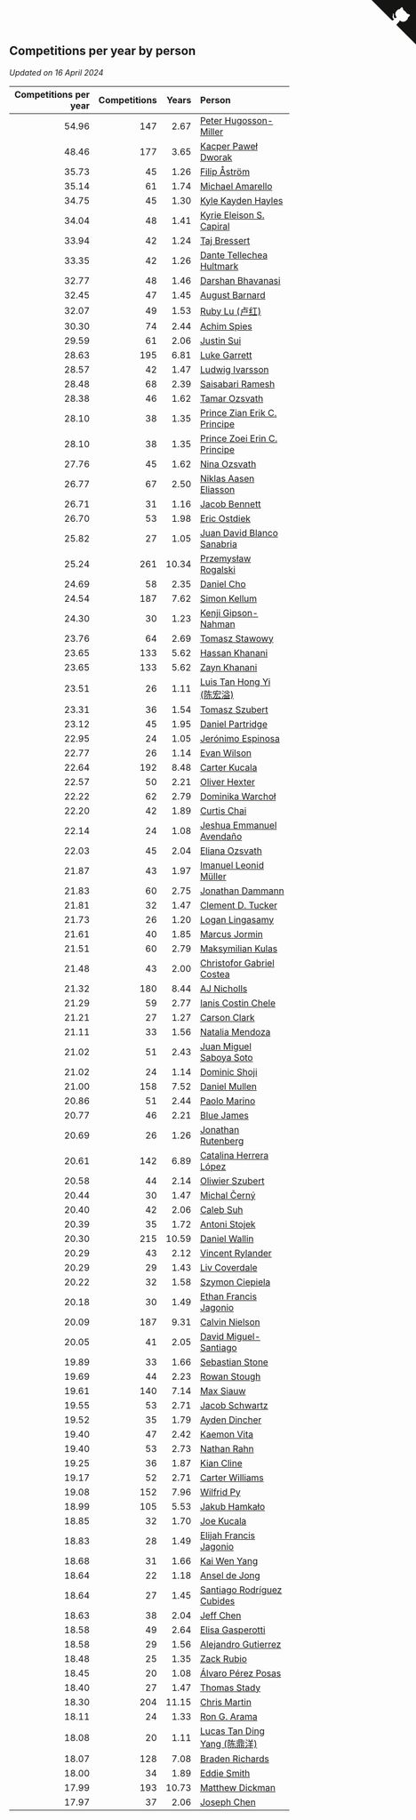 ## Competitions per year by person

*Updated on 16 April 2024*

| Competitions per year | Competitions | Years | Person |
| ---: | ---: | ---: | :--- |
| 54.96 | 147 | 2.67 | [Peter Hugosson-Miller](https://www.worldcubeassociation.org/persons/2021HUGO01) |
| 48.46 | 177 | 3.65 | [Kacper Paweł Dworak](https://www.worldcubeassociation.org/persons/2020DWOR01) |
| 35.73 | 45 | 1.26 | [Filip Åström](https://www.worldcubeassociation.org/persons/2023ASTR01) |
| 35.14 | 61 | 1.74 | [Michael Amarello](https://www.worldcubeassociation.org/persons/2022AMAR09) |
| 34.75 | 45 | 1.30 | [Kyle Kayden Hayles](https://www.worldcubeassociation.org/persons/2022HAYL02) |
| 34.04 | 48 | 1.41 | [Kyrie Eleison S. Capiral](https://www.worldcubeassociation.org/persons/2022CAPI02) |
| 33.94 | 42 | 1.24 | [Taj Bressert](https://www.worldcubeassociation.org/persons/2023BRES01) |
| 33.35 | 42 | 1.26 | [Dante Tellechea Hultmark](https://www.worldcubeassociation.org/persons/2023HULT01) |
| 32.77 | 48 | 1.46 | [Darshan Bhavanasi](https://www.worldcubeassociation.org/persons/2022BHAV01) |
| 32.45 | 47 | 1.45 | [August Barnard](https://www.worldcubeassociation.org/persons/2022BARN21) |
| 32.07 | 49 | 1.53 | [Ruby Lu (卢红)](https://www.worldcubeassociation.org/persons/2022LURU01) |
| 30.30 | 74 | 2.44 | [Achim Spies](https://www.worldcubeassociation.org/persons/2021SPIE01) |
| 29.59 | 61 | 2.06 | [Justin Sui](https://www.worldcubeassociation.org/persons/2022SUIJ01) |
| 28.63 | 195 | 6.81 | [Luke Garrett](https://www.worldcubeassociation.org/persons/2017GARR05) |
| 28.57 | 42 | 1.47 | [Ludwig Ivarsson](https://www.worldcubeassociation.org/persons/2022IVAR01) |
| 28.48 | 68 | 2.39 | [Saisabari Ramesh](https://www.worldcubeassociation.org/persons/2021RAME01) |
| 28.38 | 46 | 1.62 | [Tamar Ozsvath](https://www.worldcubeassociation.org/persons/2022OZSV04) |
| 28.10 | 38 | 1.35 | [Prince Zian Erik C. Principe](https://www.worldcubeassociation.org/persons/2022PRIN08) |
| 28.10 | 38 | 1.35 | [Prince Zoei Erin C. Principe](https://www.worldcubeassociation.org/persons/2022PRIN09) |
| 27.76 | 45 | 1.62 | [Nina Ozsvath](https://www.worldcubeassociation.org/persons/2022OZSV03) |
| 26.77 | 67 | 2.50 | [Niklas Aasen Eliasson](https://www.worldcubeassociation.org/persons/2021ELIA01) |
| 26.71 | 31 | 1.16 | [Jacob Bennett](https://www.worldcubeassociation.org/persons/2023BENN04) |
| 26.70 | 53 | 1.98 | [Eric Ostdiek](https://www.worldcubeassociation.org/persons/2022OSTD01) |
| 25.82 | 27 | 1.05 | [Juan David Blanco Sanabria](https://www.worldcubeassociation.org/persons/2023SANA04) |
| 25.24 | 261 | 10.34 | [Przemysław Rogalski](https://www.worldcubeassociation.org/persons/2013ROGA02) |
| 24.69 | 58 | 2.35 | [Daniel Cho](https://www.worldcubeassociation.org/persons/2021CHOD01) |
| 24.54 | 187 | 7.62 | [Simon Kellum](https://www.worldcubeassociation.org/persons/2016KELL12) |
| 24.30 | 30 | 1.23 | [Kenji Gipson-Nahman](https://www.worldcubeassociation.org/persons/2023GIPS01) |
| 23.76 | 64 | 2.69 | [Tomasz Stawowy](https://www.worldcubeassociation.org/persons/2021STAW01) |
| 23.65 | 133 | 5.62 | [Hassan Khanani](https://www.worldcubeassociation.org/persons/2018KHAN26) |
| 23.65 | 133 | 5.62 | [Zayn Khanani](https://www.worldcubeassociation.org/persons/2018KHAN28) |
| 23.51 | 26 | 1.11 | [Luis Tan Hong Yi (陈宏溢)](https://www.worldcubeassociation.org/persons/2023YILU01) |
| 23.31 | 36 | 1.54 | [Tomasz Szubert](https://www.worldcubeassociation.org/persons/2022SZUB02) |
| 23.12 | 45 | 1.95 | [Daniel Partridge](https://www.worldcubeassociation.org/persons/2022PART02) |
| 22.95 | 24 | 1.05 | [Jerónimo Espinosa](https://www.worldcubeassociation.org/persons/2023ESPI07) |
| 22.77 | 26 | 1.14 | [Evan Wilson](https://www.worldcubeassociation.org/persons/2023WILS11) |
| 22.64 | 192 | 8.48 | [Carter Kucala](https://www.worldcubeassociation.org/persons/2015KUCA01) |
| 22.57 | 50 | 2.21 | [Oliver Hexter](https://www.worldcubeassociation.org/persons/2022HEXT01) |
| 22.22 | 62 | 2.79 | [Dominika Warchoł](https://www.worldcubeassociation.org/persons/2021WARC01) |
| 22.20 | 42 | 1.89 | [Curtis Chai](https://www.worldcubeassociation.org/persons/2022CHAI02) |
| 22.14 | 24 | 1.08 | [Jeshua Emmanuel Avendaño](https://www.worldcubeassociation.org/persons/2023AVEN01) |
| 22.03 | 45 | 2.04 | [Eliana Ozsvath](https://www.worldcubeassociation.org/persons/2022OZSV01) |
| 21.87 | 43 | 1.97 | [Imanuel Leonid Müller](https://www.worldcubeassociation.org/persons/2022MULL02) |
| 21.83 | 60 | 2.75 | [Jonathan Dammann](https://www.worldcubeassociation.org/persons/2021DAMM01) |
| 21.81 | 32 | 1.47 | [Clement D. Tucker](https://www.worldcubeassociation.org/persons/2022TUCK09) |
| 21.73 | 26 | 1.20 | [Logan Lingasamy](https://www.worldcubeassociation.org/persons/2023LING02) |
| 21.61 | 40 | 1.85 | [Marcus Jormin](https://www.worldcubeassociation.org/persons/2022JORM01) |
| 21.51 | 60 | 2.79 | [Maksymilian Kulas](https://www.worldcubeassociation.org/persons/2021KULA02) |
| 21.48 | 43 | 2.00 | [Christofor Gabriel Costea](https://www.worldcubeassociation.org/persons/2022COST03) |
| 21.32 | 180 | 8.44 | [AJ Nicholls](https://www.worldcubeassociation.org/persons/2015NICH04) |
| 21.29 | 59 | 2.77 | [Ianis Costin Chele](https://www.worldcubeassociation.org/persons/2021CHEL01) |
| 21.21 | 27 | 1.27 | [Carson Clark](https://www.worldcubeassociation.org/persons/2023CLAR02) |
| 21.11 | 33 | 1.56 | [Natalia Mendoza](https://www.worldcubeassociation.org/persons/2022MEND24) |
| 21.02 | 51 | 2.43 | [Juan Miguel Saboya Soto](https://www.worldcubeassociation.org/persons/2021SOTO01) |
| 21.02 | 24 | 1.14 | [Dominic Shoji](https://www.worldcubeassociation.org/persons/2023SHOJ01) |
| 21.00 | 158 | 7.52 | [Daniel Mullen](https://www.worldcubeassociation.org/persons/2016MULL04) |
| 20.86 | 51 | 2.44 | [Paolo Marino](https://www.worldcubeassociation.org/persons/2021MARI04) |
| 20.77 | 46 | 2.21 | [Blue James](https://www.worldcubeassociation.org/persons/2022JAME01) |
| 20.69 | 26 | 1.26 | [Jonathan Rutenberg](https://www.worldcubeassociation.org/persons/2023RUTE01) |
| 20.61 | 142 | 6.89 | [Catalina Herrera López](https://www.worldcubeassociation.org/persons/2017LOPE31) |
| 20.58 | 44 | 2.14 | [Oliwier Szubert](https://www.worldcubeassociation.org/persons/2022SZUB01) |
| 20.44 | 30 | 1.47 | [Michal Černý](https://www.worldcubeassociation.org/persons/2022CERN03) |
| 20.40 | 42 | 2.06 | [Caleb Suh](https://www.worldcubeassociation.org/persons/2022SUHC01) |
| 20.39 | 35 | 1.72 | [Antoni Stojek](https://www.worldcubeassociation.org/persons/2022STOJ03) |
| 20.30 | 215 | 10.59 | [Daniel Wallin](https://www.worldcubeassociation.org/persons/2013WALL03) |
| 20.29 | 43 | 2.12 | [Vincent Rylander](https://www.worldcubeassociation.org/persons/2022RYLA01) |
| 20.29 | 29 | 1.43 | [Liv Coverdale](https://www.worldcubeassociation.org/persons/2022COVE02) |
| 20.22 | 32 | 1.58 | [Szymon Ciepiela](https://www.worldcubeassociation.org/persons/2022CIEP01) |
| 20.18 | 30 | 1.49 | [Ethan Francis Jagonio](https://www.worldcubeassociation.org/persons/2022JAGO03) |
| 20.09 | 187 | 9.31 | [Calvin Nielson](https://www.worldcubeassociation.org/persons/2014NIEL03) |
| 20.05 | 41 | 2.05 | [David Miguel-Santiago](https://www.worldcubeassociation.org/persons/2022MIGU02) |
| 19.89 | 33 | 1.66 | [Sebastian Stone](https://www.worldcubeassociation.org/persons/2022STON09) |
| 19.69 | 44 | 2.23 | [Rowan Stough](https://www.worldcubeassociation.org/persons/2022STOU01) |
| 19.61 | 140 | 7.14 | [Max Siauw](https://www.worldcubeassociation.org/persons/2017SIAU02) |
| 19.55 | 53 | 2.71 | [Jacob Schwartz](https://www.worldcubeassociation.org/persons/2021SCHW01) |
| 19.52 | 35 | 1.79 | [Ayden Dincher](https://www.worldcubeassociation.org/persons/2022DINC01) |
| 19.40 | 47 | 2.42 | [Kaemon Vita](https://www.worldcubeassociation.org/persons/2021VITA01) |
| 19.40 | 53 | 2.73 | [Nathan Rahn](https://www.worldcubeassociation.org/persons/2021RAHN01) |
| 19.25 | 36 | 1.87 | [Kian Cline](https://www.worldcubeassociation.org/persons/2022CLIN01) |
| 19.17 | 52 | 2.71 | [Carter Williams](https://www.worldcubeassociation.org/persons/2021WILL06) |
| 19.08 | 152 | 7.96 | [Wilfrid Py](https://www.worldcubeassociation.org/persons/2016PYWI01) |
| 18.99 | 105 | 5.53 | [Jakub Hamkało](https://www.worldcubeassociation.org/persons/2018HAMK01) |
| 18.85 | 32 | 1.70 | [Joe Kucala](https://www.worldcubeassociation.org/persons/2022KUCA01) |
| 18.83 | 28 | 1.49 | [Elijah Francis Jagonio](https://www.worldcubeassociation.org/persons/2022JAGO02) |
| 18.68 | 31 | 1.66 | [Kai Wen Yang](https://www.worldcubeassociation.org/persons/2022YANG19) |
| 18.64 | 22 | 1.18 | [Ansel de Jong](https://www.worldcubeassociation.org/persons/2023JONG01) |
| 18.64 | 27 | 1.45 | [Santiago Rodríguez Cubides](https://www.worldcubeassociation.org/persons/2022CUBI01) |
| 18.63 | 38 | 2.04 | [Jeff Chen](https://www.worldcubeassociation.org/persons/2022CHEN19) |
| 18.58 | 49 | 2.64 | [Elisa Gasperotti](https://www.worldcubeassociation.org/persons/2021GASP01) |
| 18.58 | 29 | 1.56 | [Alejandro Gutierrez](https://www.worldcubeassociation.org/persons/2022GUTI09) |
| 18.48 | 25 | 1.35 | [Zack Rubio](https://www.worldcubeassociation.org/persons/2022RUBI10) |
| 18.45 | 20 | 1.08 | [Álvaro Pérez Posas](https://www.worldcubeassociation.org/persons/2023POSA01) |
| 18.40 | 27 | 1.47 | [Thomas Stady](https://www.worldcubeassociation.org/persons/2022STAD01) |
| 18.30 | 204 | 11.15 | [Chris Martin](https://www.worldcubeassociation.org/persons/2013MART03) |
| 18.11 | 24 | 1.33 | [Ron G. Arama](https://www.worldcubeassociation.org/persons/2022ARAM01) |
| 18.08 | 20 | 1.11 | [Lucas Tan Ding Yang (陈鼎洋)](https://www.worldcubeassociation.org/persons/2023YANG10) |
| 18.07 | 128 | 7.08 | [Braden Richards](https://www.worldcubeassociation.org/persons/2017RICH02) |
| 18.00 | 34 | 1.89 | [Eddie Smith](https://www.worldcubeassociation.org/persons/2022SMIT20) |
| 17.99 | 193 | 10.73 | [Matthew Dickman](https://www.worldcubeassociation.org/persons/2013DICK01) |
| 17.97 | 37 | 2.06 | [Joseph Chen](https://www.worldcubeassociation.org/persons/2022CHEN16) |


<a href="https://github.com/jonatanklosko/wca_statistics" class="github-corner" aria-label="View source on Github"><svg width="80" height="80" viewBox="0 0 250 250" style="fill:#151513; color:#fff; position: absolute; top: 0; border: 0; right: 0;" aria-hidden="true"><path d="M0,0 L115,115 L130,115 L142,142 L250,250 L250,0 Z"></path><path d="M128.3,109.0 C113.8,99.7 119.0,89.6 119.0,89.6 C122.0,82.7 120.5,78.6 120.5,78.6 C119.2,72.0 123.4,76.3 123.4,76.3 C127.3,80.9 125.5,87.3 125.5,87.3 C122.9,97.6 130.6,101.9 134.4,103.2" fill="currentColor" style="transform-origin: 130px 106px;" class="octo-arm"></path><path d="M115.0,115.0 C114.9,115.1 118.7,116.5 119.8,115.4 L133.7,101.6 C136.9,99.2 139.9,98.4 142.2,98.6 C133.8,88.0 127.5,74.4 143.8,58.0 C148.5,53.4 154.0,51.2 159.7,51.0 C160.3,49.4 163.2,43.6 171.4,40.1 C171.4,40.1 176.1,42.5 178.8,56.2 C183.1,58.6 187.2,61.8 190.9,65.4 C194.5,69.0 197.7,73.2 200.1,77.6 C213.8,80.2 216.3,84.9 216.3,84.9 C212.7,93.1 206.9,96.0 205.4,96.6 C205.1,102.4 203.0,107.8 198.3,112.5 C181.9,128.9 168.3,122.5 157.7,114.1 C157.9,116.9 156.7,120.9 152.7,124.9 L141.0,136.5 C139.8,137.7 141.6,141.9 141.8,141.8 Z" fill="currentColor" class="octo-body"></path></svg></a><style>.github-corner:hover .octo-arm{animation:octocat-wave 560ms ease-in-out}@keyframes octocat-wave{0%,100%{transform:rotate(0)}20%,60%{transform:rotate(-25deg)}40%,80%{transform:rotate(10deg)}}@media (max-width:500px){.github-corner:hover .octo-arm{animation:none}.github-corner .octo-arm{animation:octocat-wave 560ms ease-in-out}}</style>
